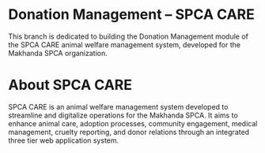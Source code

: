 # Donation Management – SPCA CARE 

This branch is dedicated to building the Donation Management module of the SPCA CARE animal welfare management system, developed for the Makhanda SPCA organization.

# About SPCA CARE

SPCA CARE is an animal welfare management system developed to streamline and digitalize operations for the Makhanda SPCA. It aims to enhance animal care, adoption processes, community engagement, medical management, cruelty reporting, and donor relations through an integrated three tier web application system.



